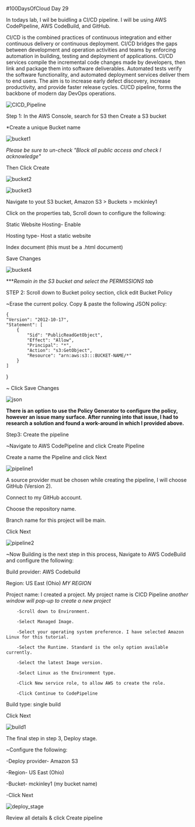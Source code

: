 #100DaysOfCloud Day 29

In todays lab, I wil be buidling a CI/CD pipeline. I will be using AWS CodePipeline, AWS CodeBuild, and GitHub.

CI/CD is the combined practices of continuous integration and either continuous delivery or continuous deployment. 
CI/CD bridges the gaps between development and operation activities and teams by enforcing automation in building, testing and deployment of applications. 
CI/CD services compile the incremental code changes made by developers, then link and package them into software deliverables.
Automated tests verify the software functionality, and automated deployment services deliver them to end users. 
The aim is to increase early defect discovery, increase productivity, and provide faster release cycles. 
CI/CD pipeline, forms the backbone of modern day DevOps operations.


![CICD_Pipeline](https://user-images.githubusercontent.com/91057035/162497552-2692a8cb-e227-4082-8bb6-5c012145dac8.png)



Step 1: In the AWS Console, search for S3 then Create a S3 bucket 

*Create a unique Bucket name

![bucket1](https://user-images.githubusercontent.com/91057035/162499870-df9adcb8-eb4e-41bf-80ba-3d92aee3f9fb.png)


*Please be sure to un-check "Block all public access and check I acknowledge"*

Then Click Create


![bucket2](https://user-images.githubusercontent.com/91057035/162500314-9228c28b-116d-4196-b8b9-62add032a291.png)


![bucket3](https://user-images.githubusercontent.com/91057035/162590705-ca40f325-f270-46b7-b0bc-be523c34fa69.png)



Navigate to yout S3 bucket, Amazon S3 > Buckets > mckinley1

Click on the properties tab, Scroll down to configure the following:

Static Website Hosting- Enable

Hosting type- Host a static website

Index document (this must be a .html document)

Save Changes


![bucket4](https://user-images.githubusercontent.com/91057035/162502056-a058ddd6-3fe1-4cd1-adfd-0a82f3e38128.png)

****Remain in the S3 bucket and select the PERMISSIONS tab*


STEP 2: Scroll down to Bucket policy section, click edit Bucket Policy

~Erase the current policy. Copy & paste the following JSON policy:

    {
    "Version": "2012-10-17",
    "Statement": [
        {
            "Sid": "PublicReadGetObject",
            "Effect": "Allow",
            "Principal": "*",
            "Action": "s3:GetObject",
            "Resource": "arn:aws:s3:::BUCKET-NAME/*"
        }
    ]
}


~ Click Save Changes

![json](https://user-images.githubusercontent.com/91057035/162511109-b900f627-5f6a-4a1d-aff3-1a429ed047ef.png)


**There is an option to use the Policy Generator to configure the policy, however an issue many surface. After running into that issue, I had to research a solution and found a work-around in which I provided above.**



Step3: Create the pipeline 

~Navigate to AWS CodePipeline and click Create Pipeline

Create a name the Pipeline and click Next


![pipeline1](https://user-images.githubusercontent.com/91057035/162514386-b0222670-3bb6-4748-a8e3-ec188c2d80b0.png)


A source provider must be chosen while creating the pipeline, I will choose GitHub (Version 2).

Connect to my GitHub account.

Choose the repository name.

Branch name for this project will be main.

Click Next


![pipeline2](https://user-images.githubusercontent.com/91057035/162517674-91fb32b9-0f75-4ab7-bd34-833c8a2ec224.png)


~Now Building is the next step in this process, Navigate to AWS CodeBuild and configure the following:

Build provider: AWS Codebuild

Region: US East (Ohio) *MY REGION*

Project name: I created a project. My project name is CICD Pipeline *another window will pop-up to create a new project*

        -Scroll down to Environment.
        
        -Select Managed Image.
        
        -Select your operating system preference. I have selected Amazon Linux for this tutorial.
        
        -Select the Runtime. Standard is the only option available currently.
        
        -Select the latest Image version.
        
        -Select Linux as the Environment type.
        
        -Click New service role, to allow AWS to create the role.
        
        -Click Continue to CodePipeline

Build type: single build

Click Next

![build1](https://user-images.githubusercontent.com/91057035/162521949-c626fc97-2cba-4737-8db1-ba19138156ea.png)


The final step in step 3, Deploy stage.

~Configure the following:

   -Deploy provider- Amazon S3
   
   -Region- US East (Ohio)
   
   -Bucket- mckinley1 (my bucket name)
  
   -Click Next
   
![deploy_stage](https://user-images.githubusercontent.com/91057035/162525259-1ac33959-af11-478f-944a-f4766788dd75.png)


Review all details & click Create pipeline


